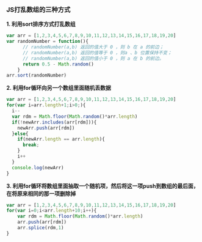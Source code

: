 ### JS打乱数组的三种方式
**1. 利用sort排序方式打乱数组**
```javascript
var arr = [1,2,3,4,5,6,7,8,9,10,11,12,13,14,15,16,17,18,19,20]
var randomNumber = function(){
	  // randomNumber(a,b) 返回的值大于 0 ，则 b 在 a 的前边；
      // randomNumber(a,b) 返回的值等于 0 ，则a 、b 位置保持不变；
      // randomNumber(a,b) 返回的值小于 0 ，则 a 在 b 的前边。
      return 0.5 - Math.random()
    }
arr.sort(randomNumber)
```

**2. 利用for循环向另一个数组里面随机丢数据**
```javascript
var arr = [1,2,3,4,5,6,7,8,9,10,11,12,13,14,15,16,17,18,19,20]
for(var i=arr.length+1;i>0;){
  i--
  var rdm = Math.floor(Math.random()*arr.length)
  if(!newArr.includes(arr[rdm])){
    newArr.push(arr[rdm])
  }else{
    if(newArr.length == arr.length){
      break;
    }
    i++
  }
  console.log(newArr)
}
```

**3. 利用for循环将数组里面抽取一个随机项，然后将这一项push到数组的最后面，在将原来相同的那一项删除掉**
```javascript
var arr = [1,2,3,4,5,6,7,8,9,10,11,12,13,14,15,16,17,18,19,20]
for(var i=0;i<arr.length+10;i++){
	var rdm = Math.floor(Math.random()*arr.length)
	arr.push(arr[rdm])
	arr.splice(rdm,1)
}
```